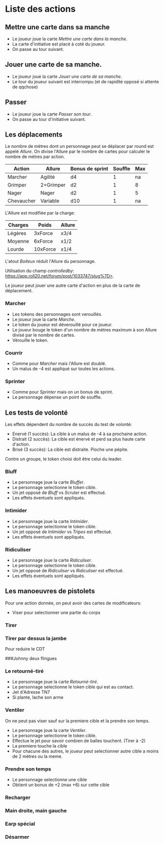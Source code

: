 # Liste des actions

## Mettre une carte dans sa manche
+ Le joueur joue la carte *Mettre une carte dans la manche*.
+ La carte d'initiative est placé à coté du joueur.
+ On passe au tour suivant.

## Jouer une carte de sa manche.
+ Le joueur joue la carte *Jouer une carte de sa manche*.
+ Le tour du joueur suivant est interrompu (et de rapidité opposé si attente de qqchose)

## Passer
+ Le joueur joue la carte *Passer son tour*.
+ On passe au tour d'initiative suivant.

## Les déplacements
Le nombre de mètres dont un personnage peut se déplacer par round est appelé *Allure*. On divise l'Allure par le nombre de cartes pour calculer le nombre de mètres par action.

|  Action  | Allure  |Bonus de sprint|Souffle|Max|
| -------- | ------- |-------------- | ----- |---|
|Marcher |Agilité|d4|1|na|
|Grimper|2+Grimper|d2|1|8|
|Nager|Nager|d2|1|5|
|Chevaucher|Variable|d10|1|na|

L'Allure est modifiée par la charge:

| Charges | Poids | Allure |
| ------- | ----- | ------ |
|Légères|3xForce|x3/4|
|Moyenne|6xForce|x1/2|
|Lourde|10xForce|x1/4|

L'atout *Boiteux* réduit l'Allure du personnage.

Utilisation du champ *controlledby*: https://app.roll20.net/forum/post/1033747/slug%7D>.

Le joueur peut jouer une autre carte d'action en plus de la carte de déplacement.

### Marcher
+ Les tokens des personnages sont verouillés.
+ Le joueur joue la carte *Marche*.
+ Le token du joueur est déverouillé pour ce joueur.
+ Le joueur bouge le token d'un nombre de mètres maximum à son Allure divisé par le nombre de cartes.
+ Vérouille le token.

### Courrir
+ Comme pour *Marcher* mais l'Allure est doublé.
+ Un malus de -4 est appliqué sur toutes les actions.

### Sprinter
+ Comme pour *Sprinter* mais on un bonus de sprint.
+ Le personnage dépense un point de souffle.

## Les tests de volonté

Les effets dépendent du nombre de succès du test de volonté:

+ Enervé (1 succès): La cible à un malus de -4 à sa prochaine action.
+ Distrait (2 succès): La cible est énervé et perd sa plus haute carte d'action.
+ Brisé (3 succès): La cible est distraite. Pioche une pépite.

Contre un groupe, le token choisi doit être celui du leader.

### Bluff
+ Le personnage joue la carte *Bluffer*.
+ Le personnage selectionne le token cible.
+ Un jet opposé de *Bluff* vs *Scruter* est effectué.
+ Les effets éventuels sont appliqués.
 
### Intimider
+ Le personnage joue la carte *Intimider*.
+ Le personnage selectionne le token cible.
+ Un jet opposé de *Intimider* vs *Tripes* est effectué.
+ Les effets éventuels sont appliqués.

### Ridiculiser
+ Le personnage joue la carte *Ridiculiser*.
+ Le personnage selectionne le token cible.
+ Un jet opposé de *Ridiculiser* vs *Ridiculiser* est effectué.
+ Les effets éventuels sont appliqués.

## Les manoeuvres de pistolets

Pour une action donnée, on peut avoir des cartes de modificateurs:

+ Viser pour selectionner une partie du corps

### Tirer

### Tirer par dessus la jambe
Pour reduire le CDT


###Johnny deux flingues

### Le retourné-tiré
+ Le personnage joue la carte *Retourné-tiré*.
+ Le personnage selectionne le token cible qui est au contact.
+ Jet d'Adresse TN7
+ Si plante, lache son arme

### Ventiler
On ne peut pas viser sauf sur la premiere cible et la prendre son temps.

+ Le personnage joue la carte *Ventiler*.
+ Le personnage selectionne le token cible.
+ Effectue le jet pour savoir combien de balles touchent. (Tirer à -2)
+ La premiere touche la cible
+ Pour chacune des autres, le joueur peut selectionner autre cible a moins de 2 mètres ou la meme.


### Prendre son temps
+ Le personnage selectionne une cible
+ Obtient un bonus de +2 (max +6) sur cette cible

### Recharger


### Main droite, main gauche

### Earp spécial


### Désarmer

